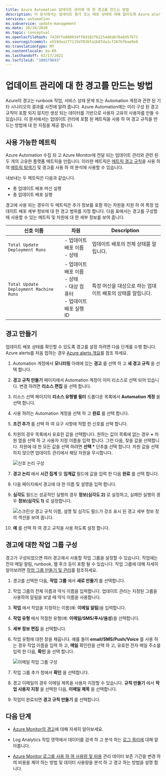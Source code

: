 ```yaml
---
title: Azure Automation 업데이트 관리에 대 한 경고를 만드는 방법
description: 이 문서에서는 업데이트 평가 또는 배포 상태에 대해 알리도록 Azure alerts를 구성 하는 방법을 설명 합니다.
services: automation
ms.subservice: update-management
ms.date: 10/19/2020
ms.topic: conceptual
ms.openlocfilehash: 74207fe088034ff8d102fb2254d8ab78a6d57671
ms.sourcegitcommit: e559daa1f7115d703bfa1b87da1cf267bf6ae9e8
ms.translationtype: MT
ms.contentlocale: ko-KR
ms.lasthandoff: 02/17/2021
ms.locfileid: "100579693"
---
```

# <a name="how-to-create-alerts-for-update-management"></a>업데이트 관리에 대 한 경고를 만드는 방법

Azure의 경고는 runbook 작업, 서비스 상태 문제 또는 Automation 계정과 관련 된 기타 시나리오의 결과를 사전에 알려 줍니다. Azure Automation에는 미리 구성 된 경고 규칙이 포함 되지 않지만 생성 되는 데이터를 기반으로 사용자 고유의 사용자를 만들 수 있습니다. 이 문서에서는 업데이트 관리에 포함 된 메트릭을 사용 하 여 경고 규칙을 만드는 방법에 대 한 지침을 제공 합니다.

## <a name="available-metrics"></a>사용 가능한 메트릭

Azure Automation 수집 되 고 Azure Monitor에 전달 되는 업데이트 관리와 관련 된 두 개의 고유한 플랫폼 메트릭을 만듭니다. 이러한 메트릭은 [메트릭 경고 규칙](../../azure-monitor/alerts/alerts-metric.md)을 사용 하 여 [메트릭 탐색기](../../azure-monitor/essentials/metrics-charts.md) 및 경고를 사용 하 여 분석에 사용할 수 있습니다.

내보내는 두 메트릭은 다음과 같습니다.

* 총 업데이트 배포 머신 실행
* 총 업데이트 배포 실행

경고에 사용 되는 경우이 두 메트릭은 추가 정보를 포함 하는 차원을 지원 하 여 특정 업데이트 배포 세부 정보에 대 한 경고 범위를 지정 합니다. 다음 표에서는 경고를 구성할 때 사용할 수 있는 메트릭 및 차원에 대 한 세부 정보를 보여 줍니다.

|신호 이름|차원|Description
|---|---|---|
|`Total Update Deployment Runs`|- 업데이트 배포 이름<br>- 상태 | 업데이트 배포의 전체 상태를 알립니다.|
|`Total Update Deployment Machine Runs`|- 업데이트 배포 이름</br>- 상태</br>- 대상 컴퓨터</br>- 업데이트 배포 실행 ID    |특정 머신을 대상으로 하는 업데이트 배포의 상태를 알립니다.|

## <a name="create-alert"></a>경고 만들기

업데이트 배포 상태를 확인할 수 있도록 경고를 설정 하려면 다음 단계를 수행 합니다. Azure alerts를 처음 접하는 경우 [Azure alerts 개요](../../azure-monitor/alerts/alerts-overview.md)를 참조 하세요.

1. Automation 계정에서 **모니터링** 아래에 있는 **경고** 를 선택 하 고 **새 경고 규칙** 을 선택 합니다.

2. **경고 규칙 만들기** 페이지에서 Automation 계정이 이미 리소스로 선택 되어 있습니다. 변경 하려면 **리소스 편집** 을 선택 합니다.

3. 리소스 선택 페이지의 **리소스 유형별 필터** 드롭다운 목록에서 **Automation 계정** 을 선택 합니다.

4. 사용 하려는 Automation 계정을 선택 하 고 **완료** 를 선택 합니다.

5. **조건 추가** 를 선택 하 여 요구 사항에 적합 한 신호를 선택 합니다.

6. 차원의 경우 목록에서 유효한 값을 선택합니다. 원하는 값이 목록에 없는 경우 **\+** 차원 옆을 선택 하 고 사용자 지정 이름을 입력 합니다. 그런 다음, 찾을 값을 선택합니다. 차원에 대 한 모든 값을 선택 하려면 **선택 \*** 단추를 선택 합니다. 차원 값을 선택하지 않으면 업데이트 관리에서 해당 차원을 무시합니다.

    ![신호 논리 구성](./media/manage-updates-for-vm/signal-logic.png)

7. **경고 논리** 에서 **시간 집계** 및 **임계값** 필드에 값을 입력 한 다음 **완료** 를 선택 합니다.

8. 다음 페이지에서 경고에 대 한 이름 및 설명을 입력 합니다.

9. **심각도** 필드는 성공적인 실행의 경우 **정보(심각도 2)** 로 설정하고, 실패한 실행의 경우 **정보(심각도 1)** 로 설정합니다.

    ![스크린샷 경고 규칙 이름, 설명 및 심각도 필드가 강조 표시 된 경고 세부 정보 정의 섹션을 보여 줍니다.](./media/manage-updates-for-vm/define-alert-details.png)

10. **예** 를 선택 하 여 경고 규칙을 사용 하도록 설정 합니다.

## <a name="configure-action-groups-for-your-alerts"></a>경고에 대한 작업 그룹 구성

경고가 구성되었으면 여러 경고에서 사용할 작업 그룹을 설정할 수 있습니다. 작업에는 전자 메일 알림, runbook, 웹 후크 등이 포함 될 수 있습니다. 작업 그룹에 대해 자세히 알아보려면 [작업 그룹 만들기 및 관리](../../azure-monitor/alerts/action-groups.md)를 참조하세요.

1. 경고를 선택한 다음, **작업 그룹** 에서 **새로 만들기** 를 선택합니다.

2. 작업 그룹의 전체 이름과 약식 이름을 입력합니다. 업데이트 관리는 지정된 그룹을 사용하여 알림을 보낼 때 약식 이름을 사용합니다.

3. **작업** 에서 작업을 지정하는 이름(예: **이메일 알림**)을 입력합니다.

4. **작업 유형** 에서 적절한 유형(예: **이메일/SMS/푸시/음성**)을 선택합니다.

5. **세부 정보 편집** 을 선택합니다.

6. 작업 유형에 대한 창을 채웁니다. 예를 들어 **email/SMS/Push/Voice** 를 사용 하는 경우 작업 이름을 입력 하 고, **메일** 확인란을 선택 하 고, 유효한 전자 메일 주소를 입력 한 다음, **확인** 을 선택 합니다.

    ![이메일 작업 그룹 구성](./media/manage-updates-for-vm/configure-email-action-group.png)

7. 작업 그룹 추가 창에서 **확인** 을 선택합니다.

8. 경고 이메일의 경우 이메일 제목을 사용자 지정할 수 있습니다. **규칙 만들기** 에서 **작업 사용자 지정** 을 선택한 다음, **이메일 제목** 을 선택합니다.

9. 작업이 완료되면 **경고 규칙 만들기** 를 선택합니다.

## <a name="next-steps"></a>다음 단계

* [Azure Monitor의 경고](../../azure-monitor/alerts/alerts-overview.md)에 대해 자세히 알아보세요.

* Log Analytics 작업 영역에서 데이터를 검색 하 고 분석 하는 [로그 쿼리에](../../azure-monitor/logs/log-query-overview.md) 대해 알아봅니다.

* [Azure Monitor 로그를 사용 하 여 사용량 및 비용](../../azure-monitor/logs/manage-cost-storage.md) 관리 데이터 보존 기간을 변경 하 여 비용을 제어 하는 방법 및 데이터 사용량을 분석 하 고 경고 하는 방법을 설명 합니다.